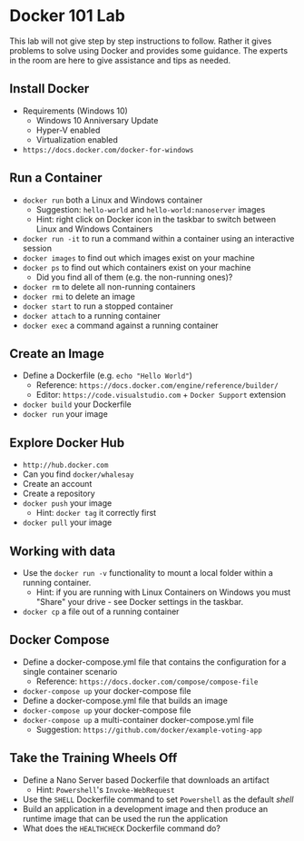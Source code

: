 # Docker 101 Lab #

This lab will not give step by step instructions to follow.  Rather it gives problems to solve using Docker and provides some guidance.  The experts in the room are here to give assistance and tips as needed.

## Install Docker ##
- Requirements (Windows 10)
	- Windows 10 Anniversary Update
	- Hyper-V enabled
	- Virtualization enabled
- `https://docs.docker.com/docker-for-windows`

## Run a Container ##
- `docker run` both a Linux and Windows container 
	- Suggestion: `hello-world` and `hello-world:nanoserver` images
	- Hint: right click on Docker icon in the taskbar to switch between Linux and Windows Containers 
- `docker run -it` to run a command within a container using an interactive session
- `docker images` to find out which images exist on your machine
- `docker ps` to find out which containers exist on your machine 
	- Did you find all of them (e.g. the non-running ones)?
- `docker rm` to delete all non-running containers
- `docker rmi` to delete an image
- `docker start` to run a stopped container
- `docker attach` to a running container
- `docker exec` a command against a running container

## Create an Image ##
- Define a Dockerfile (e.g. `echo "Hello World"`)
	- Reference: `https://docs.docker.com/engine/reference/builder/`
	- Editor: `https://code.visualstudio.com` + `Docker Support` extension
- `docker build` your Dockerfile
- `docker run` your image

## Explore Docker Hub ##
- `http://hub.docker.com`
- Can you find `docker/whalesay`
- Create an account
- Create a repository
- `docker push` your image
	- Hint: `docker tag` it correctly first
- `docker pull` your image

## Working with data ##
- Use the `docker run -v` functionality to mount a local folder within a running container.
	- Hint: if you are running with Linux Containers on Windows you must "Share" your drive - see Docker settings in the taskbar.
- `docker cp` a file out of a running container

## Docker Compose ##
- Define a docker-compose.yml file that contains the configuration for a single container scenario
	- Reference: `https://docs.docker.com/compose/compose-file`
- `docker-compose up` your docker-compose file
- Define a docker-compose.yml file that builds an image
- `docker-compose up` your docker-compose file
- `docker-compose up` a multi-container docker-compose.yml file
	- Suggestion: `https://github.com/docker/example-voting-app`

## Take the Training Wheels Off ##
- Define a Nano Server based Dockerfile that downloads an artifact
	- Hint: `Powershell`'s `Invoke-WebRequest`
- Use the `SHELL` Dockerfile command to set `Powershell` as the default *shell*
- Build an application in a development image and then produce an runtime image that can be used the run the application
- What does the `HEALTHCHECK` Dockerfile command do?




 
